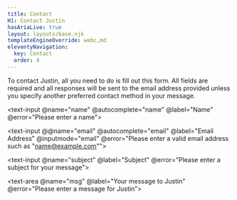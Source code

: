 ```yaml
---
title: Contact
H1: Contact Justin
hasAriaLive: true
layout: layouts/base.njk
templateEngineOverride: webc,md
eleventyNavigation:
  key: Contact
  order: 4
---
```

To contact Justin, all you need to do is fill out this form. All fields are required and all responses will be sent to the email address provided unless you specify another preferred contact method in your message.

<form-wrapper>

<text-input @name="name" @autocomplete="name" @label="Name" @error="Please enter a name"></text-input>

<text-input @@name="email" @autocomplete="email" @label="Email Address" @inputmode="email" @error="Please enter a valid email address such as &quot;name@example.com&quot;"></text-input>

<text-input @name="subject" @label="Subject" @error="Please enter a subject for your message"></text-input>

<text-area @name="msg" @label="Your message to Justin" @error="Please enter a message for Justin"></text-area>

</form-wrapper>